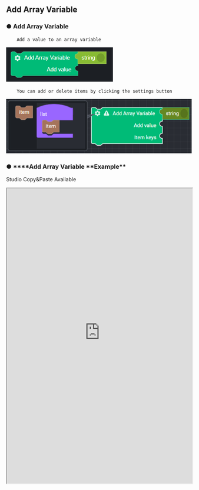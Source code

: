 ## Add Array Variable

### ● **Add Array Variable**

        Add a value to an array variable

![](../../../img/assets/image%20%28116%29.png)

        You can add or delete items by clicking the settings button

![](../../../img/assets/image%20%28208%29.png)

### ● \***\*Add Array Variable **Example\*\*

<p class='comment'>Studio Copy&Paste Available</p>
<iframe
    src="https://d1sxhpvag16wqc.cloudfront.net/v3.1.0/arrayList/add_arraylist"
    width="100%"
    height="800px"
    allow=""
    sandbox="allow-scripts allow-same-origin" />
<div class="display-pdf">
    <p><img src="../../img/assets/add_arraylist_example_1.png" alt="" /></p>
    <p><img src="../../img/assets/add_arraylist_example_2.png" alt="" /></p>
</div>

### ● \***\*Add Array Variable **Result\*\*

```text
{
  "result": [
    "value01",
    "value02",
    "value03",
    "value04",
    [
      "value04",
      "value05",
      "value06"
    ]
  ]
}
```

